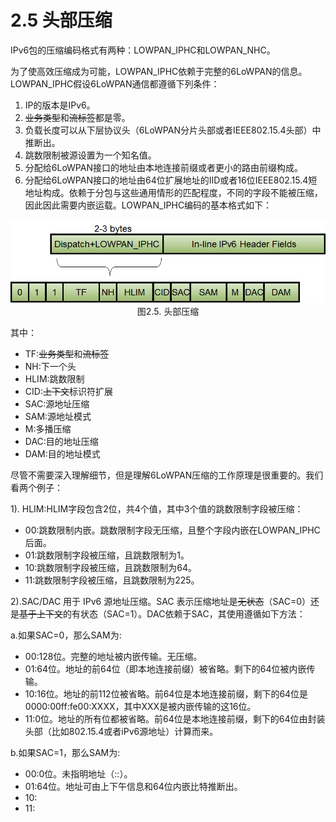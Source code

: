 # 2.5 头部压缩
IPv6包的压缩编码格式有两种：LOWPAN_IPHC和LOWPAN_NHC。

为了使高效压缩成为可能，LOWPAN_IPHC依赖于完整的6LoWPAN的信息。LOWPAN_IPHC假设6LoWPAN通信都遵循下列条件：
1. IP的版本是IPv6。
2. ~~业务类型~~和~~流标签~~都是零。
3. 负载长度可以从下层协议头（6LoWPAN分片头部或者IEEE802.15.4头部）中推断出。
4. 跳数限制被源设置为一个知名值。
5. 分配给6LoWPAN接口的地址由本地连接前缀或者更小的路由前缀构成。
6. 分配给6LoWPAN接口的地址由64位扩展地址的IID或者16位IEEE802.15.4短地址构成。依赖于分包与这些通用情形的匹配程度，不同的字段不能被压缩，因此因此需要内嵌运载。LOWPAN_IPHC编码的基本格式如下：

<center><img src="/images/iot_in_five_days/2/image005.png" /></center>
<center>图2.5. 头部压缩</center>

其中：
* TF:~~业务类型~~和~~流标签~~
* NH:下一个头
* HLIM:跳数限制
* CID:~~上下文~~标识符扩展
* SAC:源地址压缩
* SAM:源地址模式
* M:多播压缩
* DAC:目的地址压缩
* DAM:目的地址模式

尽管不需要深入理解细节，但是理解6LoWPAN压缩的工作原理是很重要的。我们看两个例子：

1). HLIM:HLIM字段包含2位，共4个值，其中3个值的跳数限制字段被压缩：
* 00:跳数限制内嵌。跳数限制字段无压缩，且整个字段内嵌在LOWPAN_IPHC后面。
* 01:跳数限制字段被压缩，且跳数限制为1。
* 10:跳数限制字段被压缩，且跳数限制为64。
* 11:跳数限制字段被压缩，且跳数限制为225。

2).SAC/DAC 用于 IPv6 源地址压缩。SAC 表示压缩地址是~~无状态~~（SAC=0）还是~~基于上下文~~的有状态（SAC=1）。DAC依赖于SAC，其使用遵循如下方法：

a.如果SAC=0，那么SAM为:
* 00:128位。完整的地址被内嵌传输。无压缩。
* 01:64位。地址的前64位（即本地连接前缀）被省略。剩下的64位被内嵌传输。
* 10:16位。地址的前112位被省略。前64位是本地连接前缀，剩下的64位是 0000:00ff:fe00:XXXX，其中XXX是被内嵌传输的这16位。
* 11:0位。地址的所有位都被省略。前64位是本地连接前缀，剩下的64位由封装头部（比如802.15.4或者iPv6源地址）计算而来。

b.如果SAC=1，那么SAM为:
* 00:0位。未指明地址（::）。
* 01:64位。地址可由上下午信息和64位内嵌比特推断出。
* 10:
* 11:

